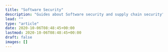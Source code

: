 ```yaml
---
title: "Software Security"
description: "Guides about Software security and supply chain security"
lead: ""
type: "article"
date: 2020-10-06T08:48:45+00:00
lastmod: 2020-10-06T08:48:45+00:00
draft: false
images: []
---
```

